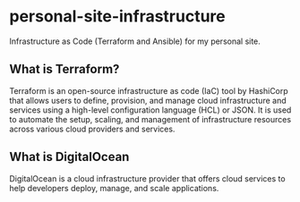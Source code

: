 # personal-site-infrastructure
Infrastructure as Code (Terraform and Ansible) for my personal site.

## What is Terraform?
Terraform is an open-source infrastructure as code (IaC) tool by HashiCorp that allows users to define, provision, and manage cloud infrastructure and services using a high-level configuration language (HCL) or JSON. It is used to automate the setup, scaling, and management of infrastructure resources across various cloud providers and services.

## What is DigitalOcean
DigitalOcean is a cloud infrastructure provider that offers cloud services to help developers deploy, manage, and scale applications.
